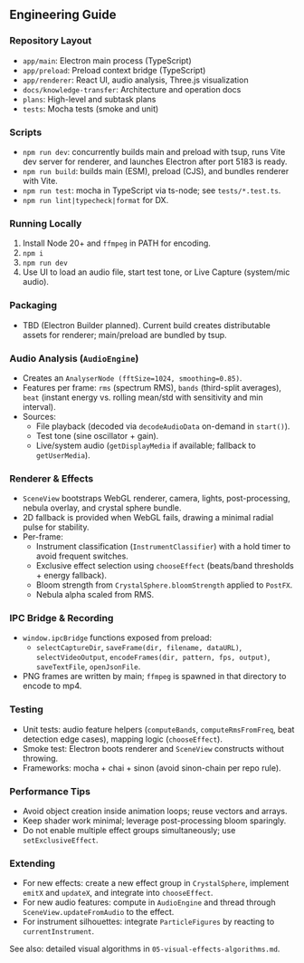 ## Engineering Guide

### Repository Layout
- `app/main`: Electron main process (TypeScript)
- `app/preload`: Preload context bridge (TypeScript)
- `app/renderer`: React UI, audio analysis, Three.js visualization
- `docs/knowledge-transfer`: Architecture and operation docs
- `plans`: High-level and subtask plans
- `tests`: Mocha tests (smoke and unit)

### Scripts
- `npm run dev`: concurrently builds main and preload with tsup, runs Vite dev server for renderer, and launches Electron after port 5183 is ready.
- `npm run build`: builds main (ESM), preload (CJS), and bundles renderer with Vite.
- `npm run test`: mocha in TypeScript via ts-node; see `tests/*.test.ts`.
- `npm run lint|typecheck|format` for DX.

### Running Locally
1. Install Node 20+ and `ffmpeg` in PATH for encoding.
2. `npm i`
3. `npm run dev`
4. Use UI to load an audio file, start test tone, or Live Capture (system/mic audio).

### Packaging
- TBD (Electron Builder planned). Current build creates distributable assets for renderer; main/preload are bundled by tsup.

### Audio Analysis (`AudioEngine`)
- Creates an `AnalyserNode (fftSize=1024, smoothing=0.85)`.
- Features per frame: `rms` (spectrum RMS), `bands` (third-split averages), `beat` (instant energy vs. rolling mean/std with sensitivity and min interval).
- Sources:
  - File playback (decoded via `decodeAudioData` on-demand in `start()`).
  - Test tone (sine oscillator + gain).
  - Live/system audio (`getDisplayMedia` if available; fallback to `getUserMedia`).

### Renderer & Effects
- `SceneView` bootstraps WebGL renderer, camera, lights, post-processing, nebula overlay, and crystal sphere bundle.
- 2D fallback is provided when WebGL fails, drawing a minimal radial pulse for stability.
- Per-frame:
  - Instrument classification (`InstrumentClassifier`) with a hold timer to avoid frequent switches.
  - Exclusive effect selection using `chooseEffect` (beats/band thresholds + energy fallback).
  - Bloom strength from `CrystalSphere.bloomStrength` applied to `PostFX`.
  - Nebula alpha scaled from RMS.

### IPC Bridge & Recording
- `window.ipcBridge` functions exposed from preload:
  - `selectCaptureDir`, `saveFrame(dir, filename, dataURL)`, `selectVideoOutput`, `encodeFrames(dir, pattern, fps, output)`, `saveTextFile`, `openJsonFile`.
- PNG frames are written by main; `ffmpeg` is spawned in that directory to encode to mp4.

### Testing
- Unit tests: audio feature helpers (`computeBands`, `computeRmsFromFreq`, beat detection edge cases), mapping logic (`chooseEffect`).
- Smoke test: Electron boots renderer and `SceneView` constructs without throwing.
- Frameworks: mocha + chai + sinon (avoid sinon-chain per repo rule).

### Performance Tips
- Avoid object creation inside animation loops; reuse vectors and arrays.
- Keep shader work minimal; leverage post-processing bloom sparingly.
- Do not enable multiple effect groups simultaneously; use `setExclusiveEffect`.

### Extending
- For new effects: create a new effect group in `CrystalSphere`, implement `emitX` and `updateX`, and integrate into `chooseEffect`.
- For new audio features: compute in `AudioEngine` and thread through `SceneView.updateFromAudio` to the effect.
- For instrument silhouettes: integrate `ParticleFigures` by reacting to `currentInstrument`.

See also: detailed visual algorithms in `05-visual-effects-algorithms.md`.


